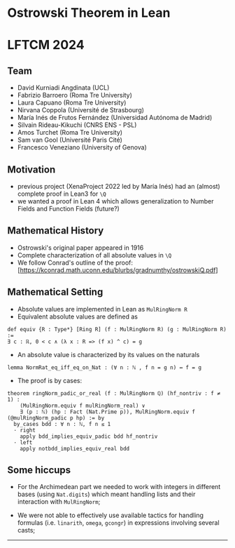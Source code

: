 # Ostrowski Theorem in Lean
# LFTCM 2024

## Team

- David Kurniadi Angdinata (UCL)
- Fabrizio Barroero (Roma Tre University)
- Laura Capuano (Roma Tre University)
- Nirvana Coppola (Université de Strasbourg)
- María Inés de Frutos Fernández (Universidad Autónoma de Madrid)
- Silvain Rideau-Kikuchi (CNRS ENS - PSL)
- Amos Turchet (Roma Tre University)
- Sam van Gool (Université Paris Cité)
- Francesco Veneziano (University of Genova)

## Motivation
- previous project (XenaProject 2022 led by María Inés) had an (almost) complete proof in Lean3 for `\Q`
- we wanted a proof in Lean 4 which allows generalization to Number Fields and Function Fields (future?)

## Mathematical History

* Ostrowski's original paper appeared in 1916
* Complete characterization of all absolute values in `\Q` 
* We follow Conrad's outline of the proof:
[https://kconrad.math.uconn.edu/blurbs/gradnumthy/ostrowskiQ.pdf]

## Mathematical Setting

* Absolute values are implemented in Lean as `MulRingNorm R`
* Equivalent absolute values are defined as
```
def equiv {R : Type*} [Ring R] (f : MulRingNorm R) (g : MulRingNorm R) :=
∃ c : ℝ, 0 < c ∧ (λ x : R => (f x) ^ c) = g
```
* An absolute value is characterized by its values on the naturals
```
lemma NormRat_eq_iff_eq_on_Nat : (∀ n : ℕ , f n = g n) ↔ f = g
```
* The proof is by cases:
```
theorem ringNorm_padic_or_real (f : MulRingNorm ℚ) (hf_nontriv : f ≠ 1) :
    (MulRingNorm.equiv f mulRingNorm_real) ∨
    ∃ (p : ℕ) (hp : Fact (Nat.Prime p)), MulRingNorm.equiv f (@mulRingNorm_padic p hp) := by
  by_cases bdd : ∀ n : ℕ, f n ≤ 1
  · right
    apply bdd_implies_equiv_padic bdd hf_nontriv
  · left
    apply notbdd_implies_equiv_real bdd
```

## Some hiccups
 
* For the Archimedean part we needed to work with integers in different bases (using `Nat.digits`) which meant handling lists and their interaction with `MulRingNorm`;

* We were not able to effectively use available tactics for handling formulas (i.e. `linarith`, `omega`, `gcongr`) in expressions involving several casts;


------------------